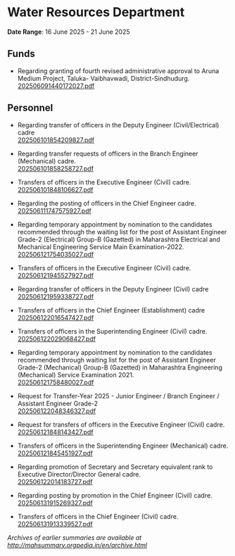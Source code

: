 # Water Resources Department

**Date Range**: 16 June 2025 - 21 June 2025


## Funds
- Regarding granting of fourth revised administrative approval to Aruna Medium Project, Taluka- Vaibhavwadi, District-Sindhudurg.\
  [202506091440172027.pdf](https://gr.maharashtra.gov.in/Site/Upload/Government%20Resolutions/English/202506091440172027.pdf)

## Personnel
- Regarding transfer of officers in the Deputy Engineer (Civil/Electrical) cadre\
  [202506101854209827.pdf](https://gr.maharashtra.gov.in/Site/Upload/Government%20Resolutions/English/202506101854209827.pdf)

- Regarding transfer requests of officers in the Branch Engineer (Mechanical) cadre.\
  [202506101858258727.pdf](https://gr.maharashtra.gov.in/Site/Upload/Government%20Resolutions/English/202506101858258727.pdf)

- Transfers of officers in the Executive Engineer (Civil) cadre.\
  [202506101848106627.pdf](https://gr.maharashtra.gov.in/Site/Upload/Government%20Resolutions/English/202506101848106627.pdf)

- Regarding the posting of officers in the Chief Engineer  cadre.\
  [202506111747575927.pdf](https://gr.maharashtra.gov.in/Site/Upload/Government%20Resolutions/English/202506111747575927.pdf)

- Regarding temporary appointment by nomination to the candidates recommended through the waiting list for the post of Assistant Engineer Grade-2 (Electrical) Group-B (Gazetted) in Maharashtra Electrical and Mechanical Engineering Service Main Examination-2022.\
  [202506121754035027.pdf](https://gr.maharashtra.gov.in/Site/Upload/Government%20Resolutions/English/202506121754035027.pdf)

- Transfers of officers in the Executive Engineer (Civil) cadre.\
  [202506121945527927.pdf](https://gr.maharashtra.gov.in/Site/Upload/Government%20Resolutions/English/202506121945527927.pdf)

- Regarding transfer of officers in the Deputy Engineer (Civil) cadre\
  [202506121959338727.pdf](https://gr.maharashtra.gov.in/Site/Upload/Government%20Resolutions/English/202506121959338727.pdf)

- Transfers of officers in the Chief Engineer (Establishment) cadre\
  [202506122016547427.pdf](https://gr.maharashtra.gov.in/Site/Upload/Government%20Resolutions/English/202506122016547427.pdf)

- Transfers of officers in the Superintending Engineer (Civil) cadre.\
  [202506122029068427.pdf](https://gr.maharashtra.gov.in/Site/Upload/Government%20Resolutions/English/202506122029068427.pdf)

- Regarding temporary appointment by nomination to the candidates recommended through waiting list for the post of Assistant Engineer Grade-2 (Mechanical) Group-B (Gazetted) in Maharashtra Engineering (Mechanical) Service Examination 2021.\
  [202506121758480027.pdf](https://gr.maharashtra.gov.in/Site/Upload/Government%20Resolutions/English/202506121758480027.pdf)

- Request for Transfer-Year 2025 - Junior Engineer / Branch Engineer / Assistant Engineer Grade-2\
  [202506122048346327.pdf](https://gr.maharashtra.gov.in/Site/Upload/Government%20Resolutions/English/202506122048346327.pdf)

- Request for transfers of officers in the Executive Engineer (Civil) cadre.\
  [202506121848143427.pdf](https://gr.maharashtra.gov.in/Site/Upload/Government%20Resolutions/English/202506121848143427.pdf)

- Transfers of officers in the Superintending Engineer (Mechanical) cadre.\
  [202506121845451927.pdf](https://gr.maharashtra.gov.in/Site/Upload/Government%20Resolutions/English/202506121845451927.pdf)

- Regarding promotion of Secretary and Secretary equivalent rank to Executive Director/Director General cadre.\
  [202506122014183727.pdf](https://gr.maharashtra.gov.in/Site/Upload/Government%20Resolutions/English/202506122014183727.pdf)

- Regarding posting by promotion in the Chief Engineer (Civil) cadre.\
  [202506131915269327.pdf](https://gr.maharashtra.gov.in/Site/Upload/Government%20Resolutions/English/202506131915269327.pdf)

- Transfers of officers in the Chief Engineer (Civil) cadre.\
  [202506131913339527.pdf](https://gr.maharashtra.gov.in/Site/Upload/Government%20Resolutions/English/202506131913339527.pdf)


*Archives of earlier summaries are available at http://mahsummary.orgpedia.in/en/archive.html*